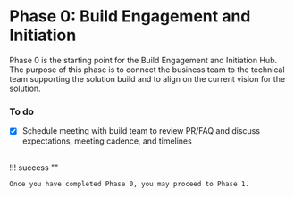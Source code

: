 # Phase 0: Build Engagement and Initiation

Phase 0 is the starting point for the Build Engagement and Initiation Hub. The purpose of this phase is to connect the business team to the technical team supporting the solution build and to align on the current vision for the solution.

### To do
- [x] Schedule meeting with build team to review PR/FAQ and discuss expectations, meeting cadence, and timelines

<br>
!!! success ""

    Once you have completed Phase 0, you may proceed to Phase 1.
<br>